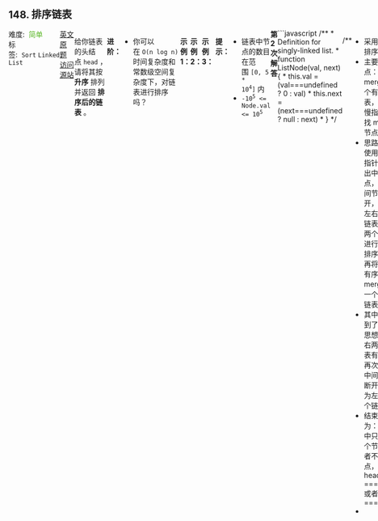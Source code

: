 <div style="font-size: 20px; margin-bottom: 15px; font-weight: bold;">148. 排序链表</div>
<div style="display: flex; font-size: 14px; justify-content: space-between;"><div><span style="margin-right: 30px;">难度:&nbsp;&nbsp;<label style="color: rgb(90, 183, 38);">简单</label></span><span style="margin-right: 30px;">标签:&nbsp;&nbsp;<code>Sort</code>&nbsp;<code>Linked List</code></span></div><div><span style="margin-right: 15px;"><a href="https://leetcode.com/problems/sort-list/">英文原题</a></span><span><a href="https://leetcode-cn.com/problems/sort-list/">访问源站</a></span></div>
<hr style="height: 1px; margin: 1em 0px;" />
<p>给你链表的头结点 <code>head</code> ，请将其按 <strong>升序</strong> 排列并返回 <strong>排序后的链表</strong> 。</p>

<p><b>进阶：</b></p>

<ul>
	<li>你可以在 <code>O(n log n)</code> 时间复杂度和常数级空间复杂度下，对链表进行排序吗？</li>
</ul>

<p> </p>

<p><strong>示例 1：</strong></p>
<img alt="" src="https://assets.leetcode.com/uploads/2020/09/14/sort_list_1.jpg" />
<pre>
<b>输入：</b>head = [4,2,1,3]
<b>输出：</b>[1,2,3,4]
</pre>

<p><strong>示例 2：</strong></p>
<img alt="" src="https://assets.leetcode.com/uploads/2020/09/14/sort_list_2.jpg" />
<pre>
<b>输入：</b>head = [-1,5,3,4,0]
<b>输出：</b>[-1,0,3,4,5]
</pre>

<p><strong>示例 3：</strong></p>

<pre>
<b>输入：</b>head = []
<b>输出：</b>[]
</pre>

<p> </p>

<p><b>提示：</b></p>

<ul>
	<li>链表中节点的数目在范围 <code>[0, 5 * 10<sup>4</sup>]</code> 内</li>
	<li><code>-10<sup>5</sup> <= Node.val <= 10<sup>5</sup></code></li>
</ul>

<hr style="height: 1px; margin: 1em 0px;" />
<strong>第2次解答</strong>
```javascript
/**
 * Definition for singly-linked list.
 * function ListNode(val, next) {
 *     this.val = (val===undefined ? 0 : val)
 *     this.next = (next===undefined ? null : next)
 * }
 */

/**
 * 采用归并排序思想
 * 主要难点： 1. merge 两个有序链表，2. 快慢指针查找 middle 节点
 * 思路：先使用快慢指针，找出中间节点，将中间节点断开，分为左右两个链表，对两个链表进行分别排序后，再将两个有序链表 merge 成一个有序链表
 * 其中使用到了递归思想，左右两个链表有可以再次找到中间节点断开，分为左右两个链表。
 * 结束条件为：链表中只剩一个节点/或者不剩节点，即 head.next === null 或者  head === null
 *
 */

// 标准写法，将两个有序节点合并成一个节点，思路参考 【0021】合并两个有序链表
var merge = function (node1, node2) {
  // 存一个头节点，方便返回
  let root = {};
  let temp = root;
  // 两个链表都没空，则依次比较两个链表的值，选择一个加入到新链表
  while (node1 !== null && node2 !== null) {
    if (node1.val < node2.val) {
      temp.next = node1;
      node1 = node1.next;
    } else {
      temp.next = node2;
      node2 = node2.next;
    }
    temp = temp.next;
  }

  // node2 为空，就将 node1 全部加入链表
  if (node1 !== null) temp.next = node1;
  // node1 为空，就将 node2 全部加入链表
  if (node2 !== null) temp.next = node2;

  return root.next;
};

// 归并拆分思路，将长度为 N 的链表分割成长度为 N / 2, N / 4, ... 2 的小链表，依次排序
var mergeSort = function (head) {
  // 两个停止分割的终止条件， head === null 或者 head.next === null
  if (head === null) return null;
  if (head.next === null) return head;

  // 快慢指针，其中快指针一次走两步，慢指针一次走一步，当快指针走到头的时候，慢指针正好走到中间
  // pre 用来记录慢指针的上一个位置，因为快指针和慢指针一起走的，当快指针走到 null 的时候，慢指针走到了 middle + 1 的位置
  let fast = head,
    slow = head,
    pre = null;

  // 快指针没走到底就一直走
  while (fast !== null && fast.next !== null) {
    fast = fast.next.next;
    // pre 先存一份 slow 当前的位置，再让 slow 往前走
    pre = slow;
    slow = slow.next;
  }
  // 此时 pre 就是 middle 的位置，需要断开前后链表才能做 merge 两个链表操作
  pre.next = null;

  // 递归第一颗树
  let leftSort = mergeSort(head);
  // 递归第二颗树
  let rightSort = mergeSort(slow);

  // 合并两颗有序的树
  return merge(leftSort, rightSort);
};

/**
 * @param {ListNode} head
 * @return {ListNode}
 */
var sortList = function (head) {
  return mergeSort(head);
};
```
<hr style="height: 1px; margin: 1em 0px;" />
<strong>第1次解答</strong>
```javascript
/**
 * Definition for singly-linked list.
 * function ListNode(val, next) {
 *     this.val = (val===undefined ? 0 : val)
 *     this.next = (next===undefined ? null : next)
 * }
 */
/**
 * @param {ListNode} head
 * @return {ListNode}
 */
var sortList = function (head) {
  let root = head;

  // 先计算链表总共的长度
  let count = 0;
  while (root !== null) {
    count++;
    root = root.next;
  }

  // 冒泡排序，依次遍历链表每一项，第一个 for 循环为需要遍历的次数，第二个 while 循环为单次链表的排序
  for (let i = 0; i < count; i++) {
    let first = head;
    // 剪枝操作，如果一次循环都没有交换数据，则表示已经是有序了，直接 break
    let flag = true;
    while (first !== null && first.next !== null) {
      // 交换两个节点的 val 值
      if (first.val > first.next.val) {
        let temp = first.next.val;
        first.next.val = first.val;
        first.val = temp;
        flag = false;
      }
      // 再往下走
      first = first.next;
    }
    // 剪枝操作
    if (flag) break;
  }

  return head;
};
```